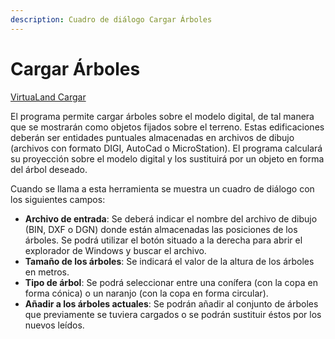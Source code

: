 ```yaml
---
description: Cuadro de diálogo Cargar Árboles
---
```


# Cargar Árboles

[VirtuaLand Cargar](../fichas-de-herramientas/ficha-de-herramientas-virtualand/virtualand-cargar.md)

El programa permite cargar árboles sobre el modelo digital, de tal manera que se mostrarán como objetos fijados sobre el terreno. Estas edificaciones deberán ser entidades puntuales almacenadas en archivos de dibujo \(archivos con formato DIGI, AutoCad o MicroStation\). El programa calculará su proyección sobre el modelo digital y los sustituirá por un objeto en forma del árbol deseado.

Cuando se llama a esta herramienta se muestra un cuadro de diálogo con los siguientes campos:

* **Archivo de entrada**: Se deberá indicar el nombre del archivo de dibujo \(BIN, DXF o DGN\) donde están almacenadas las posiciones de los árboles. Se podrá utilizar el botón situado a la derecha para abrir el explorador de Windows y buscar el archivo.
* **Tamaño de los árboles**: Se indicará el valor de la altura de los árboles en metros.
* **Tipo de árbol**: Se podrá seleccionar entre una conífera \(con la copa en forma cónica\) o un naranjo \(con la copa en forma circular\).
* **Añadir a los árboles actuales**: Se podrán añadir al conjunto de árboles que previamente se tuviera cargados o se podrán sustituir éstos por los nuevos leídos.

